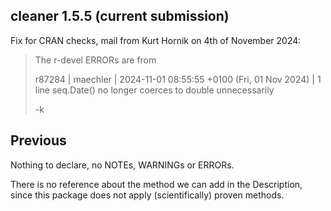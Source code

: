 ## cleaner 1.5.5 (current submission)

Fix for CRAN checks, mail from Kurt Hornik on 4th of November 2024:

> The r-devel ERRORs are from
> 
> r87284 | maechler | 2024-11-01 08:55:55 +0100 (Fri, 01 Nov 2024) | 1 line
> seq.Date() no longer coerces to double unnecessarily
> 
> -k


## Previous

Nothing to declare, no NOTEs, WARNINGs or ERRORs.

There is no reference about the method we can add in the Description, since this package does not apply (scientifically) proven methods.
